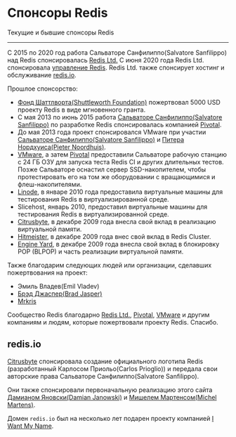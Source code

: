 # Спонсоры Redis

Текущие и бывшие спонсоры Redis

---

С 2015 по 2020 год работа Сальваторе Санфилиппо(Salvatore Sanfilippo) над Redis спонсировалась [Redis Ltd.](https://redis.com) С июня 2020 года Redis Ltd. спонсировала [управление Redis](governance.md). Redis Ltd. также спонсирует хостинг и обслуживание [redis.io](https://redis.io). 

Прошлое спонсорство:

* [Фонд Шаттлворта(Shuttleworth Foundation)](http://www.shuttleworthfoundation.org) пожертвовал 5000 USD проекту Redis в виде мгновенного гранта.
* С мая 2013 по июнь 2015 работа [Сальваторе Санфилиппо(Salvatore Sanfilippo)](http://twitter.com/antirez) по разработке Redis спонсировалась компанией [Pivotal](http://gopivotal.com).
* До мая 2013 года проект спонсировался VMware при участии [Сальваторе Санфилиппо(Salvatore Sanfilippo)](http://twitter.com/antirez) и [Питера Нордхуиса(Pieter Noordhuis)](http://twitter.com/pnoordhuis).
* [VMware](http://vmware.com), а затем [Pivotal](http://pivotal.io) предоставили Сальваторе рабочую станцию ​​с 24 ГБ ОЗУ для запуска теста Redis CI и других длительных тестов. Позже Сальваторе оснастил сервер SSD-накопителем, чтобы протестировать его на том же оборудовании с вращающимися и флеш-накопителями.
* [Linode](https://linode.com), в январе 2010 года предоставила виртуальные машины для тестирования Redis в виртуализированной среде.
* Slicehost, январь 2010, предоставил виртуальные машины для тестирования Redis в виртуализированной среде.
* [Citrusbyte](http://citrusbyte.com), в декабре 2009 года внесла свой вклад в реализацию виртуальной памяти.
* [Hitmeister](http://www.hitmeister.de/), в декабре 2009 года внес свой вклад в Redis Cluster.
* [Engine Yard](http://engineyard.com), в декабре 2009 года внесла свой вклад в блокировку POP (BLPOP) и часть реализации виртуальной памяти.

Также благодарим следующих людей или организации, сделавших пожертвования на проект:

* Эмиль Владев(Emil Vladev)
* [Брэд Джаспер(Brad Jasper)](http://bradjasper.com/)
* [Mrkris](http://mrkris.com/)

Сообщество Redis благодарно [Redis Ltd.](http://redis.com), [Pivotal](http://gopivotal.com), [VMware](http://vmware.com) и другим компаниям и людям, которые пожертвовали проекту Redis. Спасибо.

## redis.io

[Citrusbyte](https://citrusbyte.com) спонсировала создание официального
логотипа Redis (разработанный Карлосом Приольо(Carlos Prioglio)) и
передала свои авторские права Сальваторе Санфилиппо(Salvatore Sanfilippo).

Они также спонсировали первоначальную реализацию этого сайта
[Дамианом Яновски(Damian Janowski)](https://twitter.com/djanowski) и [Мишелем Мартенсом(Michel
Martens)](https://twitter.com/soveran).

Домен `redis.io` был на несколько лет подарен проекту компанией [I Want My
Name](https://iwantmyname.com).
